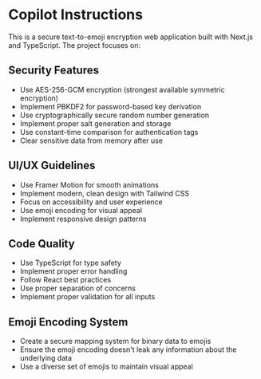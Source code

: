 # Copilot Instructions

<!-- Use this file to provide workspace-specific custom instructions to Copilot. For more details, visit https://code.visualstudio.com/docs/copilot/copilot-customization#_use-a-githubcopilotinstructionsmd-file -->

This is a secure text-to-emoji encryption web application built with Next.js and TypeScript. The project focuses on:

## Security Features
- Use AES-256-GCM encryption (strongest available symmetric encryption)
- Implement PBKDF2 for password-based key derivation
- Use cryptographically secure random number generation
- Implement proper salt generation and storage
- Use constant-time comparison for authentication tags
- Clear sensitive data from memory after use

## UI/UX Guidelines
- Use Framer Motion for smooth animations
- Implement modern, clean design with Tailwind CSS
- Focus on accessibility and user experience
- Use emoji encoding for visual appeal
- Implement responsive design patterns

## Code Quality
- Use TypeScript for type safety
- Implement proper error handling
- Follow React best practices
- Use proper separation of concerns
- Implement proper validation for all inputs

## Emoji Encoding System
- Create a secure mapping system for binary data to emojis
- Ensure the emoji encoding doesn't leak any information about the underlying data
- Use a diverse set of emojis to maintain visual appeal

